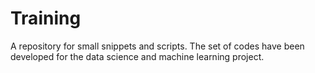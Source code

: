 # Training
A repository for small snippets and scripts.
The set of codes have been developed for the data science and machine learning project.
